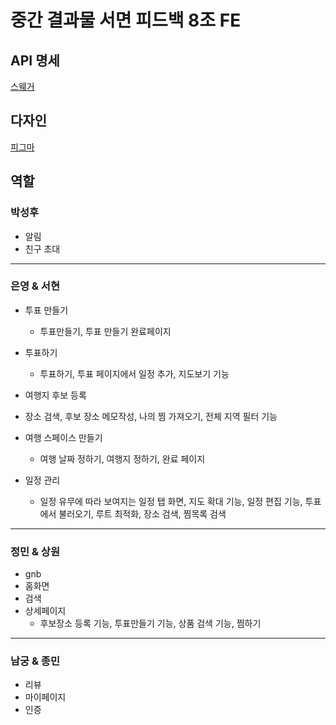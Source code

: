 # 중간 결과물 서면 피드백 8조 FE
## API 명세 
[스웨거](https://app.swaggerhub.com/apis-docs/strong-potato/trip-vote_api/1.0.0)

## 다자인 
[피그마](https://www.figma.com/file/ypTLv92s72sihUApnxjP5C/%EA%B0%95%EC%9E%90%EB%B0%AD-%ED%94%BC%EA%B7%B8%EB%A7%88?type=design&node-id=40-3&mode=design&t=ApKRWjdA112o0y1T-0)

## 역할
### 박성후

- 알림
- 친구 초대

---

### 은영 & 서현

- 투표 만들기
    - 투표만들기, 투표 만들기 완료페이지
- 투표하기
    - 투표하기, 투표 페이지에서 일정 추가, 지도보기 기능

- 여행지 후보 등록
- 장소 검색, 후보 장소 메모작성, 나의 찜 가져오기, 전체 지역 필터 기능

- 여행 스페이스 만들기
    - 여행 날짜 정하기, 여행지 정하기, 완료 페이지
- 일정 관리
    - 일정 유무에 따라 보여지는 일정 탭 화면, 지도 확대 기능, 일정 편집 기능, 투표에서 불러오기, 루트 최적화, 장소 검색, 찜목록 검색

---

### 정민 & 상원

- gnb
- 홈화면
- 검색
- 상세페이지
    - 후보장소 등록 기능, 투표만들기 기능, 상품 검색 기능, 찜하기

---

### 남궁 & 종민

- 리뷰
- 마이페이지
- 인증
